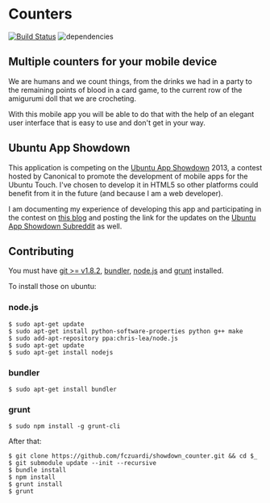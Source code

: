 Counters
========

[![Build Status](https://travis-ci.org/fczuardi/showdown_counter.png?branch=master)](https://travis-ci.org/fczuardi/showdown_counter) ![dependencies](https://david-dm.org/fczuardi/showdown_counter.png)

Multiple counters for your mobile device
----------------------------------------

We are humans and we count things, from the drinks we had in a party to the
remaining points of blood in a card game, to the current row of the amigurumi
doll that we are crocheting.

With this mobile app you will be able to do that with the help of an elegant
user interface that is easy to use and don't get in your way.


Ubuntu App Showdown
-------------------

This application is competing on the [Ubuntu App Showdown](http://developer.ubuntu.com/showdown/) 2013, a contest hosted by Canonical to promote the development of
mobile apps for the Ubuntu Touch. I've chosen to develop it in HTML5 so other
platforms could benefit from it in the future (and because I am a web developer).

I am documenting my experience of developing this app and participating in the
contest on
[this blog](https://github.com/fczuardi/ubuntu_app_showdown/wiki)
and posting the link for the updates on the
[Ubuntu App Showdown Subreddit](http://www.reddit.com/r/ubuntuappshowdown)
as well.

Contributing
------------

You must have [git >= v1.8.2](http://git-scm.com/), [bundler](http://bundler.io/),
[node.js](http://nodejs.org/) and [grunt](http://gruntjs.com/) installed.

To install those on ubuntu:

### node.js

    $ sudo apt-get update
    $ sudo apt-get install python-software-properties python g++ make
    $ sudo add-apt-repository ppa:chris-lea/node.js
    $ sudo apt-get update
    $ sudo apt-get install nodejs

### bundler

    $ sudo apt-get install bundler

### grunt

    $ sudo npm install -g grunt-cli

After that:

    $ git clone https://github.com/fczuardi/showdown_counter.git && cd $_
    $ git submodule update --init --recursive
    $ bundle install
    $ npm install
    $ grunt install
    $ grunt

